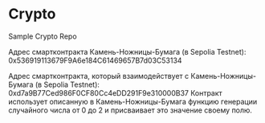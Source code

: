 # Crypto
Sample Crypto Repo

Адрес смартконтракта Камень-Ножницы-Бумага (в Sepolia Testnet): 0x536919113679F9A6e184C61469657B7d03C53134

Адрес смартконтракта, который взаимодействует с Камень-Ножницы-Бумага (в Sepolia Testnet): 0xd7a9B77Ced986F0CF80Cc4eDD291F9e310000B37
Контракт использует описанную в Камень-Ножницы-Бумага функцию генерации случайного числа от 0 до 2 и присваивает это значение своему полю.
